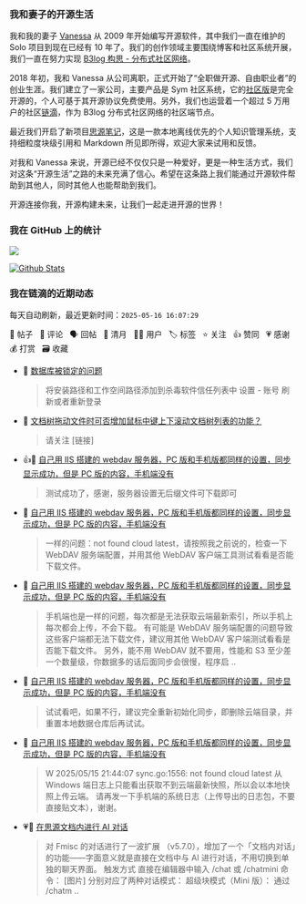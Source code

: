 ### 我和妻子的开源生活

我和我的妻子 [Vanessa](https://github.com/Vanessa219) 从 2009 年开始编写开源软件，其中我们一直在维护的 Solo 项目到现在已经有 10 年了。我们的创作领域主要围绕博客和社区系统开展，我们一直在努力实现 [B3log 构思 - 分布式社区网络](https://ld246.com/article/1546941897596)。

2018 年初，我和 Vanessa 从公司离职，正式开始了“全职做开源、自由职业者”的创业生涯。我们建立了一家公司，主要产品是 Sym 社区系统，它的[社区版](https://github.com/88250/symphony)是完全开源的，个人可基于其开源协议免费使用。另外，我们也运营着一个超过 5 万用户的社区[链滴](https://ld246.com)，作为 B3log 分布式社区网络的社区端节点。

最近我们开启了新项目[思源笔记](https://github.com/siyuan-note/siyuan)，这是一款本地离线优先的个人知识管理系统，支持细粒度块级引用和 Markdown 所见即所得，欢迎大家来试用和反馈。

对我和 Vanessa 来说，开源已经不仅仅只是一种爱好，更是一种生活方式，我们对这条“开源生活”之路的未来充满了信心。希望在这条路上我们能通过开源软件帮助到其他人，同时其他人也能帮助到我们。

开源连接你我，开源构建未来，让我们一起走进开源的世界！

### 我在 GitHub 上的统计

<a title="Hits" target="_blank" href="https://github.com/88250/88250"><img src="https://hits.b3log.org/88250/88250.svg"></a>

[![Github Stats](https://github-readme-stats.vercel.app/api?username=88250&theme=tokyonight&show_icons=true)](https://github.com/88250)

<!--events start -->

### 我在链滴的近期动态

每天自动刷新，最近更新时间：`2025-05-16 16:07:29`

📝 帖子 &nbsp; 💬 评论 &nbsp; 🗣 回帖 &nbsp; 🌙 清月 &nbsp; 👨‍💻 用户 &nbsp; 🏷️ 标签 &nbsp; ⭐️ 关注 &nbsp; 👍 赞同 &nbsp; 💗 感谢 &nbsp; 💰 打赏 &nbsp; 🗃 收藏

* 💬 [数据库被锁定的问题](https://ld246.com/article/1747362504169/comment/1747362816808#comments)

  > 将安装路径和工作空间路径添加到杀毒软件信任列表中 设置 - 账号 刷新或者重新登录
* 💬 [文档树拖动文件时可否增加鼠标中键上下滚动文档树列表的功能？](https://ld246.com/article/1747360509934/comment/1747360805830#comments)

  > 请关注 [链接]
* 👍💬 [自己用 IIS 搭建的 webdav 服务器，PC 版和手机版都同样的设置，同步显示成功，但是 PC 版的内容，手机端没有](https://ld246.com/article/1747303762887/comment/1747324048219#comments)

  > 测试成功了，感谢，服务器设置无后缀文件可下载即可
* 💬 [自己用 IIS 搭建的 webdav 服务器，PC 版和手机版都同样的设置，同步显示成功，但是 PC 版的内容，手机端没有](https://ld246.com/article/1747303762887/comment/1747320587116#comments)

  > 一样的问题：not found cloud latest，请按照我之前说的，检查一下 WebDAV 服务端配置，并用其他 WebDAV 客户端工具测试看看是否能下载文件。
* 💬 [自己用 IIS 搭建的 webdav 服务器，PC 版和手机版都同样的设置，同步显示成功，但是 PC 版的内容，手机端没有](https://ld246.com/article/1747303762887/comment/1747320435136#comments)

  > 手机端也是一样的问题，每次都是无法获取云端最新索引，所以手机上每次都会上传，不会下载。 有可能是 WebDAV 服务端配置的问题导致这些客户端都无法下载文件，建议用其他 WebDAV 客户端测试看看是否能下载文件。 另外，能不用 WebDAV 就不要用，性能和 S3 至少差一个数量级，你数据多的话后面同步会很慢，程序启 ..
* 💬 [自己用 IIS 搭建的 webdav 服务器，PC 版和手机版都同样的设置，同步显示成功，但是 PC 版的内容，手机端没有](https://ld246.com/article/1747303762887/comment/1747320235181#comments)

  > 试试看吧，如果不行，建议完全重新初始化同步，即删除云端目录，并重置本地数据仓库后再试试。
* 💬 [自己用 IIS 搭建的 webdav 服务器，PC 版和手机版都同样的设置，同步显示成功，但是 PC 版的内容，手机端没有](https://ld246.com/article/1747303762887/comment/1747318901901#comments)

  > W 2025/05/15 21:44:07 sync.go:1556: not found cloud latest 从 Windows 端日志上只能看出获取不到云端最新快照，所以会以本地快照上传云端。 请再发一下手机端的系统日志（上传导出的日志包，不要直接贴文本），谢谢。
* 💗📝 [在思源文档内进行 AI 对话](https://ld246.com/article/1747212372726)

  > 对 Fmisc 的对话进行了一波扩展 （v5.7.0），增加了一个「文档内对话」的功能——字面意义就是直接在文档中与 AI 进行对话，不用切换到单独的聊天界面。 触发方式 直接在编辑器中输入 /chat 或 /chatmini 命令： [图片] 分别对应了两种对话模式： 超级块模式（Mini 版）： 通过 /chatm ..


<!--events end -->
